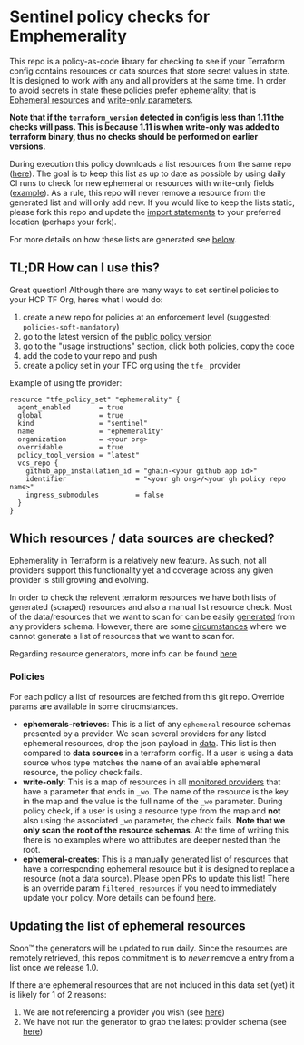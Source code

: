 # Sentinel policy checks for Emphemerality

This repo is a policy-as-code library for checking to see if your Terraform config contains resources or data sources that store secret values in state. It is designed to work with any and all providers at the same time. In order to avoid secrets in state these policies prefer [ephemerality](https://www.hashicorp.com/en/blog/ephemeral-values-in-terraform); that is [Ephemeral resources](https://developer.hashicorp.com/terraform/language/resources/ephemeral) and [write-only parameters](https://developer.hashicorp.com/terraform/language/resources/ephemeral/write-only).

__Note that if the `terraform_version` detected in config is less than 1.11 the checks will pass. This is because 1.11 is when write-only was added to terraform binary, thus no checks should be performed on earlier versions.__

During execution this policy downloads a list resources from the same repo ([here](https://github.com/drewmullen/policy-library-ephemerality/tree/main/data)). The goal is to keep this list as up to date as possible by using daily CI runs to check for new ephemeral or resources with write-only fields ([example](https://github.com/drewmullen/policy-library-ephemerality/pull/8)). As a rule, this repo will never remove a resource from the generated list and will only add new. If you would like to keep the lists static, please fork this repo and update the [import statements](https://github.com/drewmullen/policy-library-ephemerality/blob/main/sentinel.hcl#L2,L12) to your preferred location (perhaps your fork). 

For more details on how these lists are generated see [below](https://github.com/drewmullen/policy-library-ephemerality/blob/main/README.md#which-resources--data-sources-are-checked).

## TL;DR How can I use this?

Great question! Although there are many ways to set sentinel policies to your HCP TF Org, heres what I would do:
1. create a new repo for policies at an enforcement level (suggested: `policies-soft-mandatory`)
2. go to the latest version of the [public policy version](https://registry.terraform.io/policies/drewmullen/ephemerality)
3. go to the "usage instructions" section, click both policies, copy the code
4. add the code to your repo and push
5. create a policy set in your TFC org using the `tfe_` provider

Example of using tfe provider:
```hcl
resource "tfe_policy_set" "ephemerality" {
  agent_enabled       = true
  global              = true
  kind                = "sentinel"
  name                = "ephemerality"
  organization        = <your org>
  overridable         = true
  policy_tool_version = "latest"
  vcs_repo {
    github_app_installation_id = "ghain-<your github app id>"
    identifier                 = "<your gh org>/<your gh policy repo name>"
    ingress_submodules         = false
  }
}
```

## Which resources / data sources are checked?

Ephemerality in Terraform is a relatively new feature. As such, not all providers support this functionality yet and coverage across any given provider is still growing and evolving.

In order to check the relevent terraform resources we have both lists of generated (scraped) resources and also a manual list resource check. Most of the data/resources that we want to scan for can be easily [generated](https://github.com/drewmullen/policy-library-ephemerality/blob/main/generators/ephemeral_resources/README.md?plain=1#L7) from any providers schema. However, there are some [circumstances](https://github.com/drewmullen/policy-library-ephemerality/issues/3) where we cannot generate a list of resources that we want to scan for.

Regarding resource generators, more info can be found [here](https://github.com/drewmullen/policy-library-ephemerality/tree/main/generators/ephemeral_resources)

### Policies

For each policy a list of resources are fetched from this git repo. Override params are available in some cirucmstances.

- **ephemerals-retrieves**: This is a list of any `ephemeral` resource schemas presented by a provider. We scan several providers for any listed ephemeral resources, drop the json payload in [data](https://github.com/drewmullen/policy-library-ephemerality/tree/main/data). This list is then compared to **data sources** in a terraform config. If a user is using a data source whos type matches the name of an available ephemeral resource, the policy check fails. 
- **write-only**: This is a map of resources in all [monitored providers](https://github.com/drewmullen/policy-library-ephemerality/blob/main/generators/ephemeral_resources/providers.tf#L3-L19) that have a parameter that ends in `_wo`. The name of the resource is the key in the map and the value is the full name of the `_wo` parameter. During policy check, if a user is using a resource type from the map and **not** also using the associated `_wo` parameter, the check fails. **Note that we only scan the root of the resource schemas**. At the time of writing this there is no examples where wo attributes are deeper nested than the root.
- **ephemeral-creates**: This is a manually generated list of resources that have a corresponding ephemeral resource but it is designed to replace a resource (not a data source). Please open PRs to update this list! There is an override param `filtered_resources` if you need to immediately update your policy. More details can be found [here](https://github.com/drewmullen/policy-library-ephemerality/issues/3).


## Updating the list of ephemeral resources

Soon™ the generators will be updated to run daily. Since the resources are remotely retrieved, this repos commitment is to _never_ remove a entry from a list once we release 1.0.

If there are ephemeral resources that are not included in this data set (yet) it is likely for 1 of 2 reasons:
1. We are not referencing a provider you wish (see [here](https://github.com/drewmullen/policy-library-tfe-terraform/blob/main/generators/ephemeral_resources/providers.tf))
1. We have not run the generator to grab the latest provider schema (see [here](https://github.com/drewmullen/policy-library-tfe-terraform/tree/main/data))
